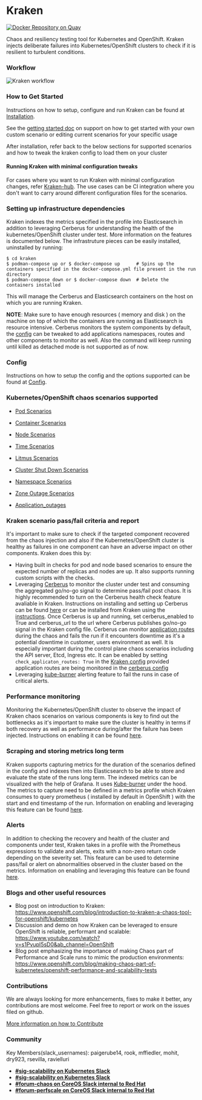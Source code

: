 # Kraken
[![Docker Repository on Quay](https://quay.io/repository/openshift-scale/kraken/status "Docker Repository on Quay")](https://quay.io/repository/openshift-scale/kraken)

Chaos and resiliency testing tool for Kubernetes and OpenShift.
Kraken injects deliberate failures into Kubernetes/OpenShift clusters to check if it is resilient to turbulent conditions.


### Workflow
![Kraken workflow](media/kraken-workflow.png)


### How to Get Started
Instructions on how to setup, configure and run Kraken can be found at [Installation](docs/installation.md).

See the [getting started doc](docs/getting_started.md) on support on how to get started with your own custom scenario or editing current scenarios for your specific usage

After installation, refer back to the below sections for supported scenarios and how to tweak the kraken config to load them on your cluster


#### Running Kraken with minimal configuration tweaks
For cases where you want to run Kraken with minimal configuration changes, refer [Kraken-hub](https://github.com/cloud-bulldozer/kraken-hub). The use cases can be CI integration where you don't want to carry around different configuration files for the scenarios.


### Setting up infrastructure dependencies
Kraken indexes the metrics specified in the profile into Elasticsearch in addition to leveraging Cerberus for understanding the health of the kubernetes/OpenShift cluster under test. More information on the features is documented below. The infrastruture pieces can be easily installed, uninstalled by running:

```
$ cd kraken
$ podman-compose up or $ docker-compose up      # Spins up the containers specified in the docker-compose.yml file present in the run directory
$ podman-compose down or $ docker-compose down  # Delete the containers installed
```
This will manage the Cerberus and Elasticsearch containers on the host on which you are running Kraken.

**NOTE**: Make sure to have enough resources ( memory and disk ) on the machine on top of which the containers are running as Elasticsearch is resource intensive. Cerberus monitors the system components by default, the [config](config/cerberus.yaml) can be tweaked to add applications namespaces, routes and other components to monitor as well. Also the command will keep running until killed as detached mode is not supported as of now.


### Config
Instructions on how to setup the config and the options supported can be found at [Config](docs/config.md).


### Kubernetes/OpenShift chaos scenarios supported

- [Pod Scenarios](docs/pod_scenarios.md)

- [Container Scenarios](docs/container_scenarios.md)

- [Node Scenarios](docs/node_scenarios.md)

- [Time Scenarios](docs/time_scenarios.md)

- [Litmus Scenarios](docs/litmus_scenarios.md)

- [Cluster Shut Down Scenarios](docs/cluster_shut_down_scenarios.md)

- [Namespace Scenarios](docs/namespace_scenarios.md)

- [Zone Outage Scenarios](docs/zone_outage.md)

- [Application_outages](docs/application_outages.md)


### Kraken scenario pass/fail criteria and report
It's important to make sure to check if the targeted component recovered from the chaos injection and also if the Kubernetes/OpenShift cluster is healthy as failures in one component can have an adverse impact on other components. Kraken does this by:
- Having built in checks for pod and node based scenarios to ensure the expected number of replicas and nodes are up. It also supports running custom scripts with the checks.
- Leveraging [Cerberus](https://github.com/openshift-scale/cerberus) to monitor the cluster under test and consuming the aggregated go/no-go signal to determine pass/fail post chaos. It is highly recommended to turn on the Cerberus health check feature avaliable in Kraken. Instructions on installing and setting up Cerberus can be found [here](https://github.com/openshift-scale/cerberus#installation) or can be installed from Kraken using the [instructions](https://github.com/cloud-bulldozer/kraken#setting-up-infrastructure-dependencies). Once Cerberus is up and running, set cerberus_enabled to True and cerberus_url to the url where Cerberus publishes go/no-go signal in the Kraken config file. Cerberus can monitor [application routes](https://github.com/cloud-bulldozer/cerberus/blob/master/docs/config.md#watch-routes) during the chaos and fails the run if it encounters downtime as it's a potential downtime in customer, users environment as well. It is especially important during the control plane chaos scenarios including the API server, Etcd, Ingress etc. It can be enabled by setting `check_applicaton_routes: True` in the [Kraken config](https://github.com/cloud-bulldozer/kraken/blob/master/config/config.yaml) provided application routes are being monitored in the [cerberus config](https://github.com/cloud-bulldozer/kraken/blob/master/config/cerberus.yaml)
- Leveraging [kube-burner](docs/alerts.md) alerting feature to fail the runs in case of critical alerts.


### Performance monitoring
Monitoring the Kubernetes/OpenShift cluster to observe the impact of Kraken chaos scenarios on various components is key to find out the bottlenecks as it's important to make sure the cluster is healthy in terms if both recovery as well as performance during/after the failure has been injected. Instructions on enabling it can be found [here](docs/performance_dashboards.md).


### Scraping and storing metrics long term
Kraken supports capturing metrics for the duration of the scenarios defined in the config and indexes then into Elasticsearch to be able to store and evaluate the state of the runs long term. The indexed metrics can be visualized with the help of Grafana. It uses [Kube-burner](https://github.com/cloud-bulldozer/kube-burner) under the hood. The metrics to capture need to be defined in a metrics profile which Kraken consumes to query prometheus ( installed by default in OpenShift ) with the start and end timestamp of the run. Information on enabling and leveraging this feature can be found [here](docs/metrics.md).


### Alerts
In addition to checking the recovery and health of the cluster and components under test, Kraken takes in a profile with the Prometheus expressions to validate and alerts, exits with a non-zero return code depending on the severity set. This feature can be used to determine pass/fail or alert on abnormalities observed in the cluster based on the metrics. Information on enabling and leveraging this feature can be found [here](docs/alerts.md).


### Blogs and other useful resources
- Blog post on introduction to Kraken: https://www.openshift.com/blog/introduction-to-kraken-a-chaos-tool-for-openshift/kubernetes
- Discussion and demo on how Kraken can be leveraged to ensure OpenShift is reliable, performant and scalable: https://www.youtube.com/watch?v=s1PvupI5sD0&ab_channel=OpenShift
- Blog post emphasizing the importance of making Chaos part of Performance and Scale runs to mimic the production environments: https://www.openshift.com/blog/making-chaos-part-of-kubernetes/openshift-performance-and-scalability-tests


### Contributions
We are always looking for more enhancements, fixes to make it better, any contributions are most welcome. Feel free to report or work on the issues filed on github.

[More information on how to Contribute](docs/contribute.md)


### Community
Key Members(slack_usernames): paigerube14, rook, mffiedler, mohit, dry923, rsevilla, ravielluri
* [**#sig-scalability on Kubernetes Slack**](https://kubernetes.slack.com)
* [**#sig-scalability on Kubernetes Slack**](https://kubernetes.slack.com)
* [**#forum-chaos on CoreOS Slack internal to Red Hat**](https://coreos.slack.com)
* [**#forum-perfscale on CoreOS Slack internal to Red Hat**](https://coreos.slack.com)
